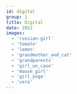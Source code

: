 ```yaml
---
id: digital
group: 1
title: Digital
date: 2022
images:
  - 'russian-girl'
  - 'tomato'
  - 'lemon'
  - 'grandmother_and_cat'
  - 'grandparents'
  - 'girl_on_case'
  - 'mouse_girl'
  - 'girl_yoga'
  - 'vera'
---
```

